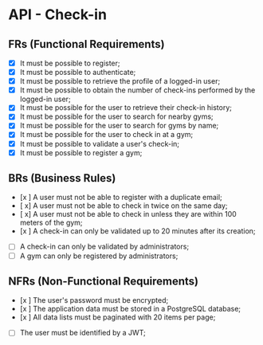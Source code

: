 # API - Check-in  

## FRs (Functional Requirements)  

- [x] It must be possible to register;  
- [x] It must be possible to authenticate;  
- [x] It must be possible to retrieve the profile of a logged-in user;
- [x] It must be possible to obtain the number of check-ins performed by the logged-in user;  
- [x] It must be possible for the user to retrieve their check-in history;  
- [x] It must be possible for the user to search for nearby gyms;  
- [x] It must be possible for the user to search for gyms by name;  
- [x] It must be possible for the user to check in at a gym;  
- [x] It must be possible to validate a user's check-in;  
- [x] It must be possible to register a gym;  

## BRs (Business Rules)  

- [x ] A user must not be able to register with a duplicate email;  
- [ x] A user must not be able to check in twice on the same day;  
- [ x] A user must not be able to check in unless they are within 100 meters of the gym;  
- [x ] A check-in can only be validated up to 20 minutes after its creation;  
- [ ] A check-in can only be validated by administrators;  
- [ ] A gym can only be registered by administrators;  

## NFRs (Non-Functional Requirements)  

- [x ] The user's password must be encrypted;  
- [x ] The application data must be stored in a PostgreSQL database;  
- [x ] All data lists must be paginated with 20 items per page;  
- [ ] The user must be identified by a JWT;  
